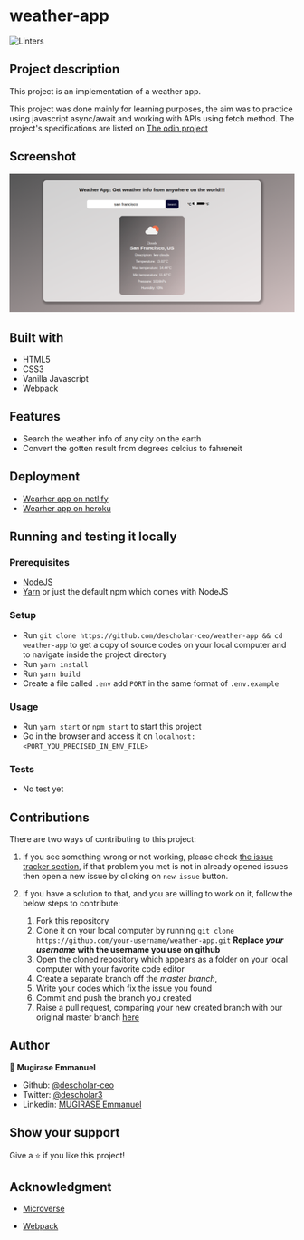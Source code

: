 # weather-app
![Linters](https://github.com/descholar-ceo/weather-app/workflows/Linters/badge.svg)

## Project description
This project is an implementation of a weather app.

This project was done mainly for learning purposes, the aim was to practice using javascript async/await and working with APIs using fetch method. The project's specifications are listed on [The odin project](https://www.theodinproject.com/courses/javascript/lessons/weather-app)

## Screenshot
![demo picture](./src/assets/images/weather-app-screenshot.png)

## Built with
- HTML5
- CSS3
- Vanilla Javascript
- Webpack

## Features
  - Search the weather info of any city on the earth
  - Convert the gotten result from degrees celcius to fahreneit

## Deployment
- [Wearher app on netlify](https://weather-app-descholar.netlify.app)
- [Wearher app on heroku](https://weather-app-descholar.heroku.com)

## Running and testing it locally

### Prerequisites
- [NodeJS](https://nodejs.org/)
- [Yarn](https://yarnpkg.com/) or just the default npm which comes with NodeJS

### Setup
- Run `git clone https://github.com/descholar-ceo/weather-app && cd weather-app` to get a copy of source codes on your local computer and to navigate inside the project directory
- Run `yarn install`
- Run `yarn build`
- Create a file called `.env` add `PORT` in the same format of `.env.example`

### Usage
- Run `yarn start` or `npm start` to start this project 
- Go in the browser and access it on `localhost:<PORT_YOU_PRECISED_IN_ENV_FILE>`

### Tests
- No test yet

## Contributions

There are two ways of contributing to this project:

1.  If you see something wrong or not working, please check [the issue tracker section](https://github.com/descholar-ceo/weather-app/issues), if that problem you met is not in already opened issues then open a new issue by clicking on `new issue` button.

2.  If you have a solution to that, and you are willing to work on it, follow the below steps to contribute:
    1.  Fork this repository
    1.  Clone it on your local computer by running `git clone https://github.com/your-username/weather-app.git` __Replace *your username* with the username you use on github__
    1.  Open the cloned repository which appears as a folder on your local computer with your favorite code editor
    1.  Create a separate branch off the *master branch*,
    1.  Write your codes which fix the issue you found
    1.  Commit and push the branch you created
    1.  Raise a pull request, comparing your new created branch with our original master branch [here](https://github.com/descholar-ceo/weather-app)

## Author

👤 **Mugirase Emmanuel**

- Github: [@descholar-ceo](https://github.com/descholar-ceo)
- Twitter: [@descholar3](https://twitter.com/descholar3)
- Linkedin: [MUGIRASE Emmanuel](https://www.linkedin.com/in/mugirase-emmanuel)


## Show your support

Give a :star: if you like this project!

## Acknowledgment
- [Microverse](https://www.microvese.org)
* [Webpack](https://webpack.js.org/)
